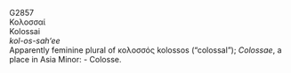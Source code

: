 <body>
  <p>G2857<br>  Κολοσσαί  <br> Kolossai  <br><i>kol-os-sah‘ee </i><br>Apparently feminine plural of   κολοσσός    kolossos   (“colossal”); <i>Colossae</i>, a place in Asia Minor: - Colosse.<br></p>
 </body>